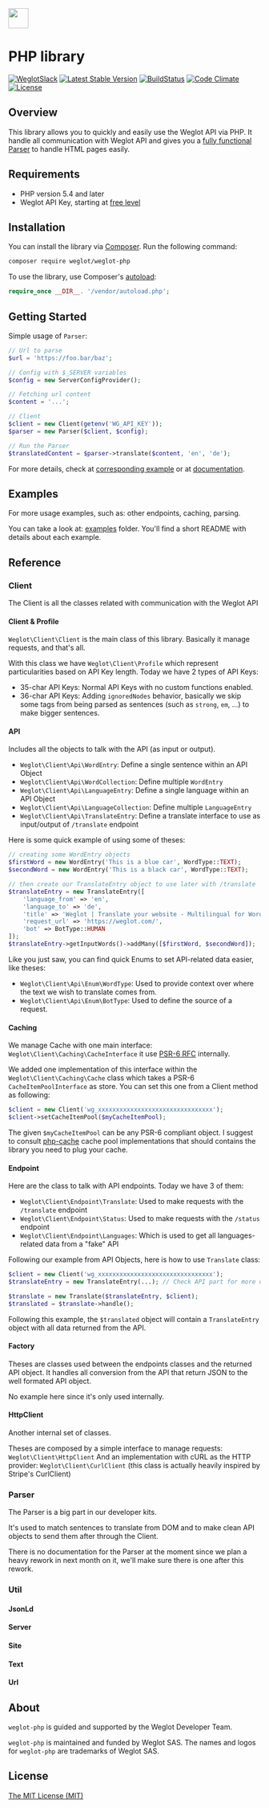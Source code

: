 <!-- logo -->
<img src="https://cdn.weglot.com/logo/logo-hor.png" height="40" />

# PHP library

<!-- tags -->
[![WeglotSlack](https://weglot-community.now.sh/badge.svg)](https://weglot-community.now.sh/)
[![Latest Stable Version](https://poser.pugx.org/weglot/weglot-php/v/stable)](https://packagist.org/packages/weglot/weglot-php)
[![BuildStatus](https://travis-ci.com/weglot/weglot-php.svg?branch=develop)](https://travis-ci.com/weglot/weglot-php)
[![Code Climate](https://codeclimate.com/github/weglot/weglot-php/badges/gpa.svg)](https://codeclimate.com/github/weglot/weglot-php)
[![License](https://poser.pugx.org/weglot/weglot-php/license)](https://packagist.org/packages/weglot/weglot-php)

## Overview
This library allows you to quickly and easily use the Weglot API via PHP. It handle all communication with Weglot API and gives you a [fully functional Parser](#getting-started) to handle HTML pages easily.

## Requirements
- PHP version 5.4 and later
- Weglot API Key, starting at [free level](https://dashboard.weglot.com/register?origin=9)

## Installation
You can install the library via [Composer](https://getcomposer.org/). Run the following command:

```bash
composer require weglot/weglot-php
```

To use the library, use Composer's [autoload](https://getcomposer.org/doc/01-basic-usage.md#autoloading):

```php
require_once __DIR__. '/vendor/autoload.php';
```

## Getting Started

Simple usage of `Parser`:

```php
// Url to parse
$url = 'https://foo.bar/baz';

// Config with $_SERVER variables
$config = new ServerConfigProvider();

// Fetching url content
$content = '...';

// Client
$client = new Client(getenv('WG_API_KEY'));
$parser = new Parser($client, $config);

// Run the Parser
$translatedContent = $parser->translate($content, 'en', 'de');
```

For more details, check at [corresponding example](./examples/parsing-web-page/run.php) or at [documentation](https://weglot.github.io/documentation/#parser).

## Examples

For more usage examples, such as: other endpoints, caching, parsing.

You can take a look at: [examples](./examples) folder. You'll find a short README with details about each example.

## Reference

### Client

The Client is all the classes related with communication with the Weglot API

#### Client & Profile

`Weglot\Client\Client` is the main class of this library.
Basically it manage requests, and that's all.

With this class we have `Weglot\Client\Profile` which represent particularities based on API Key length.
Today we have 2 types of API Keys:
- 35-char API Keys: Normal API Keys with no custom functions enabled.
- 36-char API Keys: Adding `ignoredNodes` behavior, basically we skip some tags from being parsed as sentences (such as `strong`, `em`, ...) to make bigger sentences.

#### API

Includes all the objects to talk with the API (as input or output).
- `Weglot\Client\Api\WordEntry`: Define a single sentence within an API Object
- `Weglot\Client\Api\WordCollection`: Define multiple `WordEntry`
- `Weglot\Client\Api\LanguageEntry`: Define a single language within an API Object
- `Weglot\Client\Api\LanguageCollection`: Define multiple `LanguageEntry`
- `Weglot\Client\Api\TranslateEntry`: Define a translate interface to use as input/output of `/translate` endpoint

Here is some quick example of using some of theses:
```php
// creating some WordEntry objects
$firstWord = new WordEntry('This is a blue car', WordType::TEXT);
$secondWord = new WordEntry('This is a black car', WordType::TEXT);

// then create our TranslateEntry object to use later with /translate
$translateEntry = new TranslateEntry([
    'language_from' => 'en',
    'language_to' => 'de',
    'title' => 'Weglot | Translate your website - Multilingual for WordPress, Shopify, ...',
    'request_url' => 'https://weglot.com/',
    'bot' => BotType::HUMAN
]);
$translateEntry->getInputWords()->addMany([$firstWord, $secondWord]);
```

Like you just saw, you can find quick Enums to set API-related data easier, like theses:
- `Weglot\Client\Api\Enum\WordType`: Used to provide context over where the text we wish to translate comes from.
- `Weglot\Client\Api\Enum\BotType`: Used to define the source of a request.

#### Caching

We manage Cache with one main interface: `Weglot\Client\Caching\CacheInterface` it use [PSR-6 RFC](https://www.php-fig.org/psr/psr-6/) internally.

We added one implementation of this interface within the `Weglot\Client\Caching\Cache` class which takes a PSR-6 `CacheItemPoolInterface` as store.
You can set this one from a Client method as following:
```php
$client = new Client('wg_xxxxxxxxxxxxxxxxxxxxxxxxxxxxxxxx');
$client->setCacheItemPool($myCacheItemPool);
```
The given `$myCacheItemPool` can be any PSR-6 compliant object. I suggest to consult [php-cache](http://www.php-cache.com/en/latest/#cache-pool-implementations) cache pool implementations that should contains the library you need to plug your cache.

#### Endpoint

Here are the class to talk with API endpoints. Today we have 3 of them:
- `Weglot\Client\Endpoint\Translate`: Used to make requests with the `/translate` endpoint
- `Weglot\Client\Endpoint\Status`: Used to make requests with the `/status` endpoint
- `Weglot\Client\Endpoint\Languages`: Which is used to get all languages-related data from a "fake" API

Following our example from API Objects, here is how to use `Translate` class:
```php
$client = new Client('wg_xxxxxxxxxxxxxxxxxxxxxxxxxxxxxxxx');
$translateEntry = new TranslateEntry(...); // Check API part for more details about this one

$translate = new Translate($translateEntry, $client);
$translated = $translate->handle();
```
Following this example, the `$translated` object will contain a `TranslateEntry` object with all data returned from the API.

#### Factory

Theses are classes used between the endpoints classes and the returned API object.
It handles all conversion from the API that return JSON to the well formated API object.

No example here since it's only used internally.

#### HttpClient

Another internal set of classes.

Theses are composed by a simple interface to manage requests: `Weglot\Client\HttpClient`
And an implementation with cURL as the HTTP provider: `Weglot\Client\CurlClient` (this class is actually heavily inspired by Stripe's CurlClient)

### Parser

The Parser is a big part in our developer kits.

It's used to match sentences to translate from DOM and to make clean API objects to send them after through the Client.

There is no documentation for the Parser at the moment since we plan a heavy rework in next month on it, we'll make sure there is one after this rework.

### Util

#### JsonLd

#### Server

#### Site

#### Text

#### Url

## About
`weglot-php` is guided and supported by the Weglot Developer Team.

`weglot-php` is maintained and funded by Weglot SAS. 
The names and logos for `weglot-php` are trademarks of Weglot SAS.

## License
[The MIT License (MIT)](LICENSE.txt)
